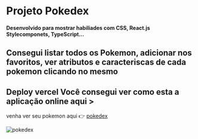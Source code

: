 # Projeto Pokedex

#### Desenvolvido para mostrar habiliades com CSS, React.js Stylecomponets, TypeScript...

## Consegui listar todos os Pokemon, adicionar nos favoritos, ver atributos e caracteriscas de cada pokemon clicando no mesmo   

## Deploy vercel  Você consegui ver como esta a aplicação online aqui >
venha ver seu pokemon aqui 👉 [pokedex](https://pokedex-inb.vercel.app/)

![pokedex](https://github.com/DouglasB834/pokedex_inb/assets/86388680/2b3e726d-bc8f-4173-999a-352940c9587c)

